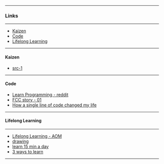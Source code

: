 
---

### Links

---

* <a href="#1">Kaizen</a>
* <a href="#2">Code</a>
* <a href="#3">Lifelong Learning</a>

---

#### <h4 id="1">Kaizen</h4>

* [src-1](https://divany.hu/eletem/2016/11/04/a_tul_nagy_celok_miatt_adjuk_fel_olyan_hamar_pedig_a_sikerhez_eleg_napi_egy_szazaleknyi_fejlodes/)

---

#### <h4 id="2">Code</h4>

* [Learn Programming - reddit](https://www.reddit.com/r/learnprogramming/wiki/faq)
* [FCC story - 01](http://themodernblock.com/interviews/quincy-larson-better-information-better-decisions/)
* [How a single line of code changed my life](https://dev.to/rfunk82/how-a-single-line-of-code-changed-my-life)

---

#### <h4 id="3">Lifelong Learning</h4>

---

* [Lifelong Learning - AOM](http://www.artofmanliness.com/2013/03/18/how-and-why-to-become-a-lifelong-learner/)
* [drawing](http://conceptartempire.com/build-a-sketching-habit/)
* [learn 15 min a day ](http://blog.teamtreehouse.com/what-you-can-learn-in-15-mins?cid=4732&category=community&utm_source=twitter&utm_medium=social&utm_campaign=social-april-2017&utm_content=blog-post)
* [3 ways to learn](http://blog.teamtreehouse.com/3-ways-learn-better-studying-less?cid=4732&category=industry&utm_source=twitterk&utm_campaign=social-february-2017&utm_medium=social&utm_content=learn-better-study-less)
  
---
